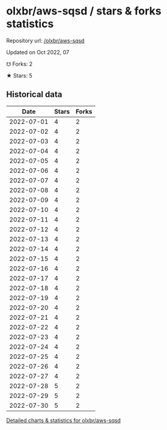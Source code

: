 # olxbr/aws-sqsd / stars & forks statistics

Repository url: [/olxbr/aws-sqsd](https://github.com/olxbr/aws-sqsd)

Updated on Oct 2022, 07

☋ Forks: 2

★ Stars: 5

## Historical data
| Date | Stars | Forks |
|------|-------|-------|
| 2022-07-01 | 4 | 2 | 
| 2022-07-02 | 4 | 2 | 
| 2022-07-03 | 4 | 2 | 
| 2022-07-04 | 4 | 2 | 
| 2022-07-05 | 4 | 2 | 
| 2022-07-06 | 4 | 2 | 
| 2022-07-07 | 4 | 2 | 
| 2022-07-08 | 4 | 2 | 
| 2022-07-09 | 4 | 2 | 
| 2022-07-10 | 4 | 2 | 
| 2022-07-11 | 4 | 2 | 
| 2022-07-12 | 4 | 2 | 
| 2022-07-13 | 4 | 2 | 
| 2022-07-14 | 4 | 2 | 
| 2022-07-15 | 4 | 2 | 
| 2022-07-16 | 4 | 2 | 
| 2022-07-17 | 4 | 2 | 
| 2022-07-18 | 4 | 2 | 
| 2022-07-19 | 4 | 2 | 
| 2022-07-20 | 4 | 2 | 
| 2022-07-21 | 4 | 2 | 
| 2022-07-22 | 4 | 2 | 
| 2022-07-23 | 4 | 2 | 
| 2022-07-24 | 4 | 2 | 
| 2022-07-25 | 4 | 2 | 
| 2022-07-26 | 4 | 2 | 
| 2022-07-27 | 4 | 2 | 
| 2022-07-28 | 5 | 2 | 
| 2022-07-29 | 5 | 2 | 
| 2022-07-30 | 5 | 2 | 


[Detailed charts & statistics for olxbr/aws-sqsd](https://reviewgithub.com/rep/olxbr/aws-sqsd)
